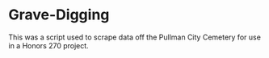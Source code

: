 # Grave-Digging
This was a script used to scrape data off the Pullman City Cemetery for use in a Honors 270 project.
